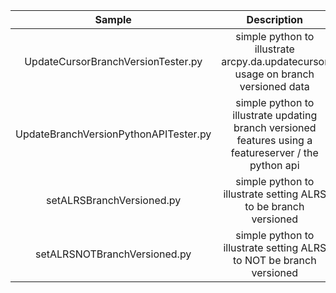 | Sample  | Description    |
| :---:   | :---: |
| UpdateCursorBranchVersionTester.py | simple python to illustrate arcpy.da.updatecursor usage on branch versioned data   |
| UpdateBranchVersionPythonAPITester.py | simple python to illustrate updating branch versioned features using a featureserver / the python api   |
| setALRSBranchVersioned.py | simple python to illustrate setting ALRS to be branch versioned |
| setALRSNOTBranchVersioned.py | simple python to illustrate setting ALRS to NOT be branch versioned |
